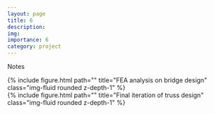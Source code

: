 ```yaml
---
layout: page
title: 6
description:  
img: 
importance: 6
category: project
---
```


Notes

<div class="row">
    <div class="col-sm mt-3 mt-md-0">
        {% include figure.html path="" title="FEA analysis on bridge design" class="img-fluid rounded z-depth-1" %}
    </div>
</div>

<div class="row">
    <div class="col-sm mt-3 mt-md-0">
        {% include figure.html path="" title="Final iteration of truss design" class="img-fluid rounded z-depth-1" %}
    </div>
</div>